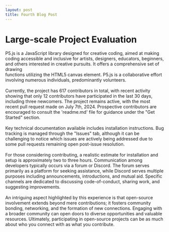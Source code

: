```yaml
---
layout: post 
title: Fourth Blog Post
---
```

# Large-scale Project Evaluation
P5.js is a JavaScript library designed for creative coding, aimed at making coding accessible and inclusive for artists, designers, educators, 
beginners, and others interested in creative pursuits. It offers a comprehensive set of drawing 
<br>
functions utilizing the HTML5 canvas element. 
P5.js is a collaborative effort involving numerous individuals, predominantly volunteers.
<br>
<br>
Currently, the project has 617 contributors in total, with recent activity showing that only 12 contributors have participated in the 
last 30 days, including three newcomers. The project remains active, with the most recent pull request made on July 7th, 2024. 
Prospective contributors are encouraged to consult the 'readme.md' file for guidance under the "Get Started" section.
<br>
<br>
Key technical documentation available includes installation instructions. Bug tracking is managed through the "Issues" tab, although it 
can be challenging to notice which issues are actively being addressed due to some pull requests remaining open post-issue resolution.
<br>
<br>
For those considering contributing, a realistic estimate for installation and setup is approximately two to three hours. 
Communication among developers typically occurs via a forum or Discord. The forum serves primarily as a platform for seeking assistance, 
while Discord serves multiple purposes including announcements, introductions, and mutual aid. Specific channels are dedicated to 
discussing code-of-conduct, sharing work, and suggesting improvements.
<br>
<br>
An intriguing aspect highlighted by this experience is that open-source involvement extends beyond mere contributions; it fosters community 
bonding, networking, and the formation of new connections. Engaging with a broader community can open doors to diverse opportunities and 
valuable resources. Ultimately, participating in open-source projects can be as much about who you connect with as what you contribute.

